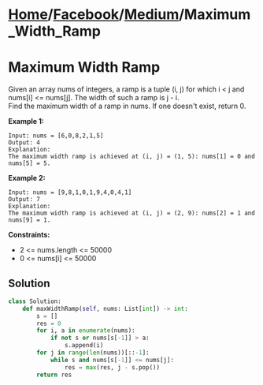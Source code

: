 # [Home](./../..)/[Facebook](./..)/[Medium](./)/Maximum_Width_Ramp
<h1>Maximum Width Ramp</h1>

<p>
Given an array nums of integers, a ramp is a tuple (i, j) for which i < j and nums[i] <= nums[j].  The width of such a ramp is j - i.
<br>
Find the maximum width of a ramp in nums.  If one doesn't exist, return 0.
</p>

<b>Example 1:</b>

    Input: nums = [6,0,8,2,1,5]
    Output: 4
    Explanation: 
    The maximum width ramp is achieved at (i, j) = (1, 5): nums[1] = 0 and nums[5] = 5.
    
<b>Example 2:</b>

    Input: nums = [9,8,1,0,1,9,4,0,4,1]
    Output: 7
    Explanation: 
    The maximum width ramp is achieved at (i, j) = (2, 9): nums[2] = 1 and nums[9] = 1.

<b>Constraints:</b>

- 2 <= nums.length <= 50000
- 0 <= nums[i] <= 50000

<h2>Solution</h2>

```python
class Solution:
    def maxWidthRamp(self, nums: List[int]) -> int:
        s = []
        res = 0
        for i, a in enumerate(nums):
            if not s or nums[s[-1]] > a:
                s.append(i)
        for j in range(len(nums))[::-1]:
            while s and nums[s[-1]] <= nums[j]:
                res = max(res, j - s.pop())
        return res
```
